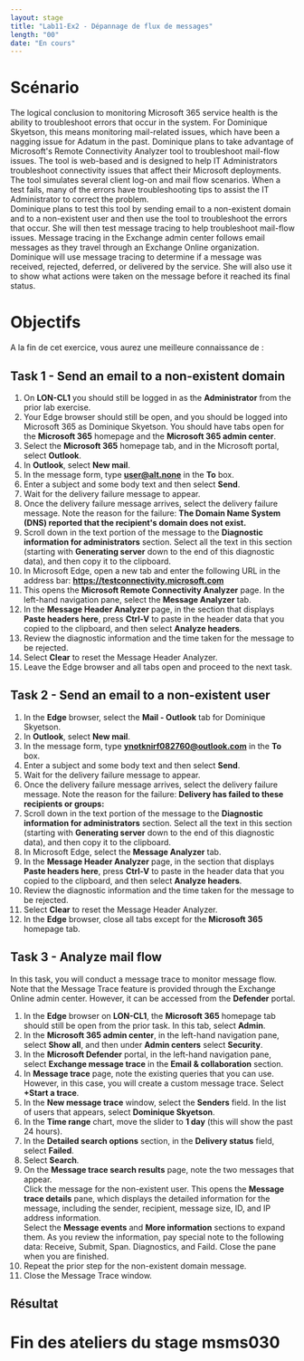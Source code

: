 ```yaml
---
layout: stage
title: "Lab11-Ex2 - Dépannage de flux de messages"
length: "00"
date: "En cours"
---
```

# Scénario
The logical conclusion to monitoring Microsoft 365 service health is the ability to troubleshoot errors that occur in the system. For Dominique Skyetson, this means monitoring mail-related issues, which have been a nagging issue for Adatum in the past. Dominique plans to take advantage of Microsoft's Remote Connectivity Analyzer tool to troubleshoot mail-flow issues. The tool is web-based and is designed to help IT Administrators troubleshoot connectivity issues that affect their Microsoft deployments. The tool simulates several client log-on and mail flow scenarios. When a test fails, many of the errors have troubleshooting tips to assist the IT Administrator to correct the problem.  
Dominique plans to test this tool by sending email to a non-existent domain and to a non-existent user and then use the tool to troubleshoot the errors that occur. She will then test message tracing to help troubleshoot mail-flow issues. Message tracing in the Exchange admin center follows email messages as they travel through an Exchange Online organization. Dominique will use message tracing to determine if a message was received, rejected, deferred, or delivered by the service. She will also use it to show what actions were taken on the message before it reached its final status.

# Objectifs
A la fin de cet exercice, vous aurez une meilleure connaissance de :


## Task 1 - Send an email to a non-existent domain
1. On **LON-CL1** you should still be logged in as the **Administrator** from the prior lab exercise. 
1. Your Edge browser should still be open, and you should be logged into Microsoft 365 as Dominique Skyetson. You should have tabs open for the **Microsoft 365** homepage and the **Microsoft 365 admin center**.
1. Select the **Microsoft 365** homepage tab, and in the Microsoft portal, select **Outlook**.
1. In **Outlook**, select **New mail**.
1. In the message form, type **user@alt.none** in the **To** box.
1. Enter a subject and some body text and then select **Send**.
1. Wait for the delivery failure message to appear.
1. Once the delivery failure message arrives, select the delivery failure message. Note the reason for the failure: **The Domain Name System (DNS) reported that the recipient's domain does not exist.**
1. Scroll down in the text portion of the message to the **Diagnostic information for administrators** section. Select all the text in this section (starting with **Generating server** down to the end of this diagnostic data), and then copy it to the clipboard.
1. In Microsoft Edge, open a new tab and enter the following URL in the address bar: **https://testconnectivity.microsoft.com**
1. This opens the **Microsoft Remote Connectivity Analyzer** page. In the left-hand navigation pane, select the **Message Analyzer** tab.
1. In the **Message Header Analyzer** page, in the section that displays **Paste headers here**, press **Ctrl-V** to paste in the header data that you copied to the clipboard, and then select **Analyze headers**.
1. Review the diagnostic information and the time taken for the message to be rejected.
1. Select **Clear** to reset the Message Header Analyzer.
1. Leave the Edge browser and all tabs open and proceed to the next task.

## Task 2 - Send an email to a non-existent user
1. In the **Edge** browser, select the **Mail - Outlook** tab for Dominique Skyetson.
1. In **Outlook**, select **New mail**.
1. In the message form, type **ynotknirf082760@outlook.com** in the **To** box.
1. Enter a subject and some body text and then select **Send**.
1. Wait for the delivery failure message to appear.
1. Once the delivery failure message arrives, select the delivery failure message. Note the reason for the failure: **Delivery has failed to these recipients or groups:**
1. Scroll down in the text portion of the message to the **Diagnostic information for administrators** section. Select all the text in this section (starting with **Generating server** down to the end of this diagnostic data), and then copy it to the clipboard. 
1. In Microsoft Edge, select the **Message Analyzer** tab.
1. In the **Message Header Analyzer** page, in the section that displays **Paste headers here**, press **Ctrl-V** to paste in the header data that you copied to the clipboard, and then select **Analyze headers**.
1. Review the diagnostic information and the time taken for the message to be rejected.
1. Select **Clear** to reset the Message Header Analyzer.
1. In the **Edge** browser, close all tabs except for the **Microsoft 365** homepage tab. 

## Task 3 - Analyze mail flow
In this task, you will conduct a message trace to monitor message flow. Note that the Message Trace feature is provided through the Exchange Online admin center. However, it can be accessed from the **Defender** portal.
1. In the **Edge** browser on **LON-CL1**, the **Microsoft 365** homepage tab should still be open from the prior task. In this tab, select **Admin**. 
1. In the **Microsoft 365 admin center**, in the left-hand navigation pane, select **Show all**, and then under **Admin centers** select **Security**.
1. In the **Microsoft Defender** portal, in the left-hand navigation pane, select **Exchange message trace** in the  **Email & collaboration** section.
1. In **Message trace** page, note the existing queries that you can use. However, in this case, you will create a custom message trace. Select **+Start a trace**.
1. In the **New message trace** window, select the **Senders** field. In the list of users that appears, select **Dominique Skyetson**.
1. In the **Time range** chart, move the slider to **1 day** (this will show the past 24 hours).
1. In the  **Detailed search options** section, in the **Delivery status** field, select **Failed**.
1. Select **Search**.
1. On the **Message trace search results** page, note the two messages that appear.  
Click the message for the non-existent user. This opens the **Message trace details** pane, which displays the detailed information for the message, including the sender, recipient, message size, ID, and IP address information.  
	Select the **Message events** and **More information** sections to expand them. As you review the information, pay special note to the following data: Receive, Submit, Span. Diagnostics, and Faild.  Close the pane when you are finished.
1. Repeat the prior step for the non-existent domain message. 
1. Close the Message Trace window.

## Résultat

# Fin des ateliers du stage msms030